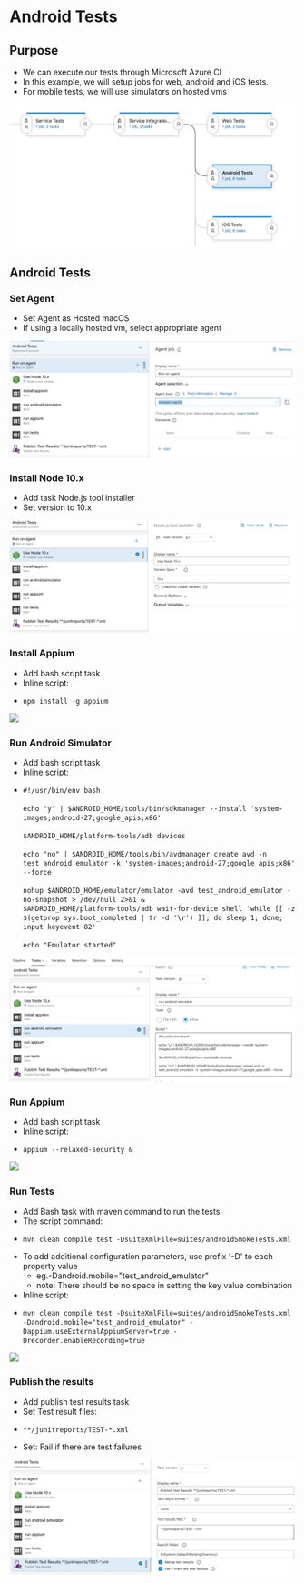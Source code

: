 # Android Tests

## Purpose

* We can execute our tests through Microsoft Azure CI
* In this example, we will setup jobs for web, android and iOS tests. 
* For mobile tests, we will use simulators on hosted vms

![](../../../.gitbook/assets/image%20%2839%29.png)

## Android Tests

### Set Agent

* Set Agent as Hosted macOS
* If using a locally hosted vm, select appropriate agent

![](../../../.gitbook/assets/image%20%2878%29.png)

### Install Node 10.x

* Add task Node.js tool installer
* Set version to 10.x

![](../../../.gitbook/assets/image%20%2841%29.png)

### Install Appium

* Add bash script task
* Inline script: 
* ```text
  npm install -g appium
  ```

![](../../../.gitbook/assets/image%20%2826%29.png)

### Run Android Simulator

* Add bash script task
* Inline script:
* ```text
  #!/usr/bin/env bash

  echo "y" | $ANDROID_HOME/tools/bin/sdkmanager --install 'system-images;android-27;google_apis;x86'

  $ANDROID_HOME/platform-tools/adb devices

  echo "no" | $ANDROID_HOME/tools/bin/avdmanager create avd -n test_android_emulator -k 'system-images;android-27;google_apis;x86' --force

  nohup $ANDROID_HOME/emulator/emulator -avd test_android_emulator -no-snapshot > /dev/null 2>&1 &
  $ANDROID_HOME/platform-tools/adb wait-for-device shell 'while [[ -z $(getprop sys.boot_completed | tr -d '\r') ]]; do sleep 1; done; input keyevent 82' 

  echo "Emulator started"
  ```

![](../../../.gitbook/assets/image%20%2815%29.png)

### Run Appium

* Add bash script task
* Inline script:
* ```text
  appium --relaxed-security &
  ```

![](../../../.gitbook/assets/image%20%282%29.png)

### Run Tests

* Add Bash task with maven command to run the tests
* The script command:
* ```text
  mvn clean compile test -DsuiteXmlFile=suites/androidSmokeTests.xml 
  ```
* To add additional configuration parameters, use prefix '-D' to each property value
  * eg.-Dandroid.mobile="test\_android\_emulator"
  * note: There should be no space in setting the key value combination
* Inline script:
* ```text
  mvn clean compile test -DsuiteXmlFile=suites/androidSmokeTests.xml -Dandroid.mobile="test_android_emulator" -Dappium.useExternalAppiumServer=true -Drecorder.enableRecording=true 
  ```

![](../../../.gitbook/assets/image%20%2853%29.png)

### Publish the results

* Add publish test results task
* Set Test result files: 
* ```text
  **/junitreports/TEST-*.xml
  ```
* Set: Fail if there are test failures

![](../../../.gitbook/assets/image%20%2813%29.png)

